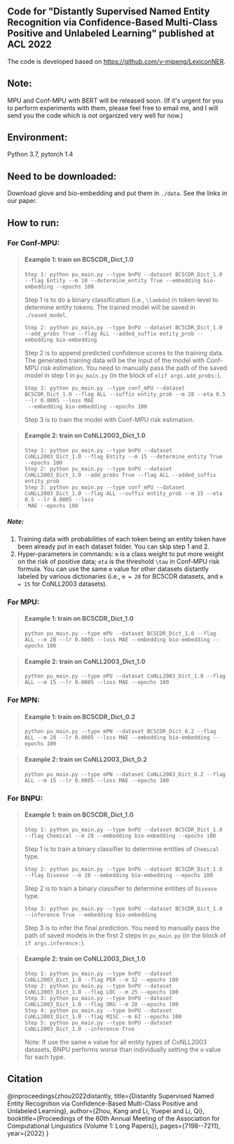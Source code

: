 ## Code for "Distantly Supervised Named Entity Recognition via Confidence-Based Multi-Class Positive and Unlabeled Learning" published at ACL 2022
The code is developed based on https://github.com/v-mipeng/LexiconNER.

## Note:
MPU and Conf-MPU with BERT will be released soon. (If it's urgent for you to perform experiments with them, please feel free to email me, and I will send you the code which is not organized very well for now.)

## Environment:
Python 3.7, pytorch 1.4

## Need to be downloaded:
Download glove and bio-embedding and put them in `./data`. See the links in our paper.


## How to run:

### For Conf-MPU:

> #### Example 1: train on BC5CDR_Dict_1.0
> ```
> Step 1: python pu_main.py --type bnPU --dataset BC5CDR_Dict_1.0 --flag Entity --m 10 --determine_entity True --embedding bio-embedding --epochs 100
> ```
> Step 1 is to do a binary classification (i.e., `\lambda`) in token-level to determine entity tokens. The trained model will be saved in
> `./saved_model`.
> 
> ```
> Step 2: python pu_main.py --type bnPU --dataset BC5CDR_Dict_1.0 --add_probs True --flag ALL --added_suffix entity_prob --embedding bio-embedding
> ```
> Step 2 is to append predicted confidence scores to the training data. The generated training data will be the input of the model with Conf-MPU risk
 estimation. You need to manually pass the path of the saved model in step 1 in `pu_main.py` (in the block of `elif args.add_probs:`).
> 
> ```
> Step 3: python pu_main.py --type conf_mPU --dataset BC5CDR_Dict_1.0 --flag ALL --suffix entity_prob --m 28 --eta 0.5 --lr 0.0005 --loss MAE
>  --embedding bio-embedding --epochs 100
> ```
> Step 3 is to train the model with Conf-MPU risk estimation.


> #### Example 2: train on CoNLL2003_Dict_1.0
> ```
> Step 1: python pu_main.py --type bnPU --dataset CoNLL2003_Dict_1.0 --flag Entity --m 15 --determine_entity True --epochs 100
> Step 2: python pu_main.py --type bnPU --dataset CoNLL2003_Dict_1.0 --add_probs True --flag ALL --added_suffix entity_prob
> Step 3: python pu_main.py --type conf_mPU --dataset CoNLL2003_Dict_1.0 --flag ALL --suffix entity_prob --m 15 --eta 0.5 --lr 0.0005 --loss
>  MAE --epochs 100
> ```

##### Note:
1. Training data with probabilities of each token being an entity token have been already put in each dataset folder. You can skip step 1 and 2.
2. Hyper-parameters in commands: `m` is a class weight to put more weight on the risk of positive data; `eta` is the threshold `\tau` in Conf-MPU
 risk formula. You can use the same `m` value for other datasets distantly labeled by various dictionaries (i.e., `m = 28` for BC5CDR datasets, and
  `m = 15` for CoNLL2003 datasets).
  

### For MPU:

> #### Example 1: train on BC5CDR_Dict_1.0
> ```
> python pu_main.py --type mPU --dataset BC5CDR_Dict_1.0 --flag ALL --m 28 --lr 0.0005 --loss MAE --embedding bio-embedding --epochs 100
> ```

> #### Example 2: train on CoNLL2003_Dict_1.0
> ```
> python pu_main.py --type mPU --dataset CoNLL2003_Dict_1.0 --flag ALL --m 15 --lr 0.0005 --loss MAE --epochs 100
> ```


### For MPN:

> #### Example 1: train on BC5CDR_Dict_0.2
> ```
> python pu_main.py --type mPN --dataset BC5CDR_Dict_0.2 --flag ALL --m 28 --lr 0.0005 --loss MAE --embedding bio-embedding --epochs 100
> ```

> #### Example 2: train on CoNLL2003_Dict_0.2
> ```
> python pu_main.py --type mPN --dataset CoNLL2003_Dict_0.2 --flag ALL --m 15 --lr 0.0005 --loss MAE --epochs 100
> ```


### For BNPU:

> #### Example 1: train on BC5CDR_Dict_1.0
> ```
> Step 1: python pu_main.py --type bnPU --dataset BC5CDR_Dict_1.0 --flag Chemical --m 28 --embedding bio-embedding --epochs 100
> ```
> Step 1 is to train a binary classifier to determine entities of `Chemical` type.
> 
> ```
> Step 2: python pu_main.py --type bnPU --dataset BC5CDR_Dict_1.0 --flag Disease --m 28 --embedding bio-embedding --epochs 100
> ```
> Step 2 is to train a binary classifier to determine entities of `Disease` type.
> 
> ```
> Step 3: python pu_main.py --type bnPU --dataset BC5CDR_Dict_1.0 --inference True --embedding bio-embedding
> ```
> Step 3 is to infer the final prediction. You need to manually pass the path of saved models in the first 2 steps in `pu_main.py` (in the block of
> `if args.inference:`). 


> #### Example 2: train on CoNLL2003_Dict_1.0
> ```
> Step 1: python pu_main.py --type bnPU --dataset CoNLL2003_Dict_1.0 --flag PER --m 32 --epochs 100
> Step 2: python pu_main.py --type bnPU --dataset CoNLL2003_Dict_1.0 --flag LOC --m 25 --epochs 100
> Step 3: python pu_main.py --type bnPU --dataset CoNLL2003_Dict_1.0 --flag ORG --m 28 --epochs 100
> Step 4: python pu_main.py --type bnPU --dataset CoNLL2003_Dict_1.0 --flag MISC --m 62 --epochs 100
> Step 5: python pu_main.py --type bnPU --dataset CoNLL2003_Dict_1.0 --inference True
> ```
> Note: If use the same `m` value for all entity types of CoNLL2003 datasets, BNPU performs worse than individually setting the `m` value for each
 type.


## Citation
@inproceedings{zhou2022distantly,
  title={Distantly Supervised Named Entity Recognition via Confidence-Based Multi-Class Positive and Unlabeled Learning},
  author={Zhou, Kang and Li, Yuepei and Li, Qi},
  booktitle={Proceedings of the 60th Annual Meeting of the Association for Computational Linguistics (Volume 1: Long Papers)},
  pages={7198--7211},
  year={2022}
}
